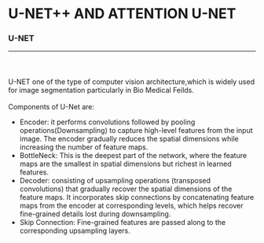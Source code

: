 # U-NET++ AND ATTENTION U-NET

### U-NET<hr><br>

U-NET one of the type of computer vision architecture,which is widely used for image segmentation particularly in Bio Medical Feilds.</br><br>
Components of U-Net are:</br>
- Encoder: it performs convolutions followed by pooling operations(Downsampling) to capture high-level features from the input image.
The encoder gradually reduces the spatial dimensions while increasing the number of feature maps.
- BottleNeck: This is the deepest part of the network, where the feature maps are the smallest in spatial dimensions but richest in learned features.
- Decoder: consisting of upsampling operations (transposed convolutions) that gradually recover the spatial dimensions of the feature maps.
It incorporates skip connections by concatenating feature maps from the encoder at corresponding levels, which helps recover fine-grained details lost during downsampling.
- Skip Connection: Fine-grained features are passed along to the corresponding upsampling layers.



